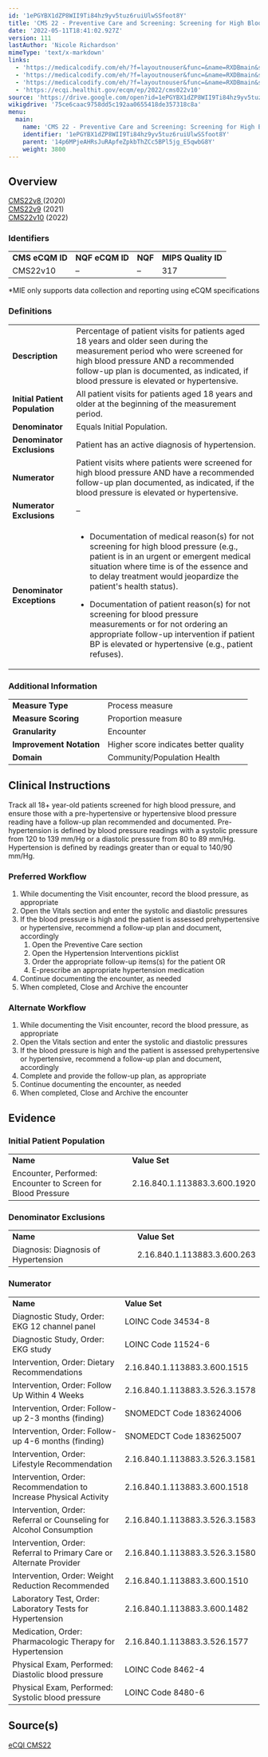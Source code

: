```yaml
---
id: '1ePGYBX1dZP8WII9Ti84hz9yv5tuz6ruiUlwSSfoot8Y'
title: 'CMS 22 - Preventive Care and Screening: Screening for High Blood Pressure and Follow-up Documented'
date: '2022-05-11T18:41:02.927Z'
version: 111
lastAuthor: 'Nicole Richardson'
mimeType: 'text/x-markdown'
links:
  - 'https://medicalcodify.com/eh/?f=layoutnouser&func=&name=RXDBmain&showresult=CMS22v8&showresulttype=Measure'
  - 'https://medicalcodify.com/eh/?f=layoutnouser&func=&name=RXDBmain&showresult=CMS22v9&showresulttype=Measure'
  - 'https://medicalcodify.com/eh/?f=layoutnouser&func=&name=RXDBmain&showresult=CMS22v10&showresulttype=Measure'
  - 'https://ecqi.healthit.gov/ecqm/ep/2022/cms022v10'
source: 'https://drive.google.com/open?id=1ePGYBX1dZP8WII9Ti84hz9yv5tuz6ruiUlwSSfoot8Y'
wikigdrive: '75ce6caac9758dd5c192aa0655418de357318c8a'
menu:
  main:
    name: 'CMS 22 - Preventive Care and Screening: Screening for High Blood Pressure and Follow-up Documented'
    identifier: '1ePGYBX1dZP8WII9Ti84hz9yv5tuz6ruiUlwSSfoot8Y'
    parent: '14p6MPjeAHRsJuRApfeZpkbThZCc5BPl5jg_E5qwbG8Y'
    weight: 3800
---
```

## Overview  
  
[CMS22v8 ](https://medicalcodify.com/eh/?f=layoutnouser&func=&name=RXDBmain&showresult=CMS22v8&showresulttype=Measure)(2020)  
[CMS22v9](https://medicalcodify.com/eh/?f=layoutnouser&func=&name=RXDBmain&showresult=CMS22v9&showresulttype=Measure) (2021)  
[CMS22v10](https://medicalcodify.com/eh/?f=layoutnouser&func=&name=RXDBmain&showresult=CMS22v10&showresulttype=Measure) (2022)
  
### Identifiers  


<table>
<tr>
<td><strong>CMS eCQM ID</strong></td>
<td><strong>NQF eCQM ID</strong></td>
<td><strong>NQF</strong></td>
<td><strong>MIPS Quality ID</strong></td>
</tr>
<tr>
<td>CMS22v10</td>
<td>–</td>
<td>–</td>
<td>317</td>
</tr>

</table>
*MIE only supports data collection and reporting using eCQM specifications
  
### Definitions  


<table>
<tr>
<td><strong>Description</strong></td>
<td>Percentage of patient visits for patients aged 18 years and older seen during the measurement period who were screened for high blood pressure AND a recommended follow-up plan is documented, as indicated, if blood pressure is elevated or hypertensive.</td>
</tr>
<tr>
<td><strong>Initial Patient Population</strong></td>
<td>All patient visits for patients aged 18 years and older at the beginning of the measurement period.</td>
</tr>
<tr>
<td><strong>Denominator</strong></td>
<td>Equals Initial Population.</td>
</tr>
<tr>
<td><strong>Denominator Exclusions</strong></td>
<td>Patient has an active diagnosis of hypertension.</td>
</tr>
<tr>
<td><strong>Numerator</strong></td>
<td>Patient visits where patients were screened for high blood pressure AND have a recommended follow-up plan documented, as indicated, if the blood pressure is elevated or hypertensive.</td>
</tr>
<tr>
<td><strong>Numerator Exclusions</strong></td>
<td>–</td>
</tr>
<tr>
<td><strong>Denominator Exceptions</strong></td>
<td><ul><li><p>Documentation of medical reason(s) for not screening for high blood pressure (e.g., patient is in an urgent or emergent medical situation where time is of the essence and to delay treatment would jeopardize the patient's health status).</p></li><li><p>Documentation of patient reason(s) for not screening for blood pressure measurements or for not ordering an appropriate follow-up intervention if patient BP is elevated or hypertensive (e.g., patient refuses).</p></li></ul></td>
</tr>

</table>

  
### Additional Information  



<table>
<tr>
<td><strong>Measure Type</strong></td>
<td>Process measure</td>
</tr>
<tr>
<td><strong>Measure Scoring</strong></td>
<td>Proportion measure</td>
</tr>
<tr>
<td><strong>Granularity</strong></td>
<td>Encounter</td>
</tr>
<tr>
<td><strong>Improvement Notation</strong></td>
<td>Higher score indicates better quality</td>
</tr>
<tr>
<td><strong>Domain</strong></td>
<td>Community/Population Health</td>
</tr>

</table>

  
## Clinical Instructions  
  
Track all 18+ year-old patients screened for high blood pressure, and ensure those with a pre-hypertensive or hypertensive blood pressure reading have a follow-up plan recommended and documented. Pre-hypertension is defined by blood pressure readings with a systolic pressure from 120 to 139 mm/Hg or a diastolic pressure from 80 to 89 mm/Hg. Hypertension is defined by readings greater than or equal to 140/90 mm/Hg.
  
### Preferred Workflow  

1. While documenting the Visit encounter, record the blood pressure, as appropriate
2. Open the Vitals section and enter the systolic and diastolic pressures
3. If the blood pressure is high and the patient is assessed prehypertensive or hypertensive, recommend a follow-up plan and document, accordingly
   1. Open the Preventive Care section
   2. Open the Hypertension Interventions picklist
   3. Order the appropriate follow-up items(s) for the patient
   OR
   4. E-prescribe an appropriate hypertension medication
5. Continue documenting the encounter, as needed
6. When completed, Close and Archive the encounter
  
### Alternate Workflow  

1. While documenting the Visit encounter, record the blood pressure, as appropriate
2. Open the Vitals section and enter the systolic and diastolic pressures
3. If the blood pressure is high and the patient is assessed prehypertensive or hypertensive, recommend a follow-up plan and document, accordingly
4. Complete and provide the follow-up plan, as appropriate
5. Continue documenting the encounter, as needed
6. When completed, Close and Archive the encounter
  
## Evidence  

  
### Initial Patient Population  


<table>
<tr>
<td><strong>Name</strong></td>
<td><strong>Value Set</strong></td>
</tr>
<tr>
<td>Encounter, Performed: Encounter to Screen for Blood Pressure</td>
<td>2.16.840.1.113883.3.600.1920</td>
</tr>

</table>

  
### Denominator Exclusions  


<table>
<tr>
<td><strong>Name</strong></td>
<td><strong>Value Set</strong></td>
</tr>
<tr>
<td>Diagnosis: Diagnosis of Hypertension</td>
<td>2.16.840.1.113883.3.600.263</td>
</tr>

</table>

  
### Numerator  


<table>
<tr>
<td><strong>Name</strong></td>
<td><strong>Value Set</strong></td>
</tr>
<tr>
<td>Diagnostic Study, Order: EKG 12 channel panel</td>
<td>LOINC Code 34534-8</td>
</tr>
<tr>
<td>Diagnostic Study, Order: EKG study</td>
<td>LOINC Code 11524-6</td>
</tr>
<tr>
<td>Intervention, Order: Dietary Recommendations</td>
<td>2.16.840.1.113883.3.600.1515</td>
</tr>
<tr>
<td>Intervention, Order: Follow Up Within 4 Weeks</td>
<td>2.16.840.1.113883.3.526.3.1578</td>
</tr>
<tr>
<td>Intervention, Order: Follow-up 2-3 months (finding)</td>
<td>SNOMEDCT Code 183624006</td>
</tr>
<tr>
<td>Intervention, Order: Follow-up 4-6 months (finding)</td>
<td>SNOMEDCT Code 183625007</td>
</tr>
<tr>
<td>Intervention, Order: Lifestyle Recommendation</td>
<td>2.16.840.1.113883.3.526.3.1581</td>
</tr>
<tr>
<td>Intervention, Order: Recommendation to Increase Physical Activity</td>
<td>2.16.840.1.113883.3.600.1518</td>
</tr>
<tr>
<td>Intervention, Order: Referral or Counseling for Alcohol Consumption</td>
<td>2.16.840.1.113883.3.526.3.1583</td>
</tr>
<tr>
<td>Intervention, Order: Referral to Primary Care or Alternate Provider</td>
<td>2.16.840.1.113883.3.526.3.1580</td>
</tr>
<tr>
<td>Intervention, Order: Weight Reduction Recommended</td>
<td>2.16.840.1.113883.3.600.1510</td>
</tr>
<tr>
<td>Laboratory Test, Order: Laboratory Tests for Hypertension</td>
<td>2.16.840.1.113883.3.600.1482</td>
</tr>
<tr>
<td>Medication, Order: Pharmacologic Therapy for Hypertension</td>
<td>2.16.840.1.113883.3.526.1577</td>
</tr>
<tr>
<td>Physical Exam, Performed: Diastolic blood pressure</td>
<td>LOINC Code 8462-4</td>
</tr>
<tr>
<td>Physical Exam, Performed: Systolic blood pressure</td>
<td>LOINC Code 8480-6</td>
</tr>

</table>

  
## **Source(s)**  
  
[eCQI CMS22](https://ecqi.healthit.gov/ecqm/ep/2022/cms022v10)
